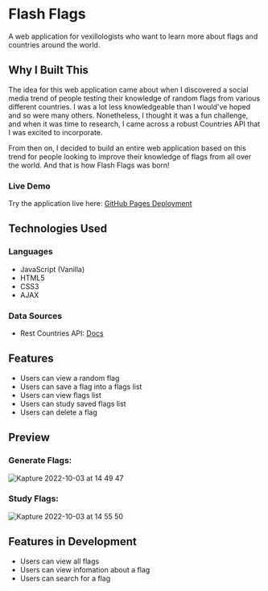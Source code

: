 # Flash Flags

A web application for vexillologists who want to learn more about flags and countries around the world.

## Why I Built This

The idea for this web application came about when I discovered a social media trend of people testing their knowledge of random flags from various different countries. I was a lot less knowledgeable than I would've hoped and so were many others. Nonetheless, I thought it was a fun challenge, and when it was time to research, I came across a robust Countries API that I was excited to incorporate. 

From then on, I decided to build an entire web application based on this trend for people looking to improve their knowledge of flags from all over the world. And that is how Flash Flags was born!

### Live Demo
Try the application live here: [GitHub Pages Deployment](https://francismanalang.github.io/flash-flags/)

## Technologies Used

### Languages
* JavaScript (Vanilla)
* HTML5
* CSS3
* AJAX

### Data Sources
* Rest Countries API: [Docs](https://restcountries.com/)

## Features
* Users can view a random flag
* Users can save a flag into a flags list
* Users can view flags list
* Users can study saved flags list
* Users can delete a flag

## Preview

### Generate Flags:
![Kapture 2022-10-03 at 14 49 47](https://user-images.githubusercontent.com/101234537/193692575-a96103d3-1d50-40f5-89ec-3df61bd7d007.gif)


### Study Flags:
![Kapture 2022-10-03 at 14 55 50](https://user-images.githubusercontent.com/101234537/193693162-115141e1-e52d-4ab1-9afe-c612054e7efe.gif)


## Features in Development
* Users can view all flags
* Users can view infomation about a flag
* Users can search for a flag
